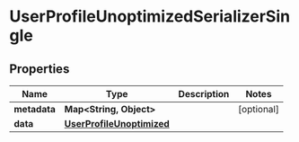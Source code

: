 

# UserProfileUnoptimizedSerializerSingle


## Properties

| Name | Type | Description | Notes |
|------------ | ------------- | ------------- | -------------|
|**metadata** | **Map&lt;String, Object&gt;** |  |  [optional] |
|**data** | [**UserProfileUnoptimized**](UserProfileUnoptimized.md) |  |  |




